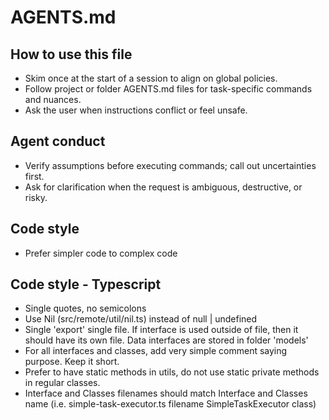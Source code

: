 # AGENTS.md

## How to use this file

* Skim once at the start of a session to align on global policies.
* Follow project or folder AGENTS.md files for task-specific commands and nuances.
* Ask the user when instructions conflict or feel unsafe.

## Agent conduct

* Verify assumptions before executing commands; call out uncertainties first.
* Ask for clarification when the request is ambiguous, destructive, or risky.

## Code style

- Prefer simpler code to complex code

## Code style - Typescript

- Single quotes, no semicolons
- Use Nil (src/remote/util/nil.ts) instead of null | undefined
- Single 'export' single file. If interface is used outside of file, then it should have its own file. Data interfaces
  are stored in folder 'models'
- For all interfaces and classes, add very simple comment saying purpose. Keep it short.
- Prefer to have static methods in utils, do not use static private methods in regular classes.
- Interface and Classes filenames should match Interface and Classes name (i.e. simple-task-executor.ts filename
  SimpleTaskExecutor class)